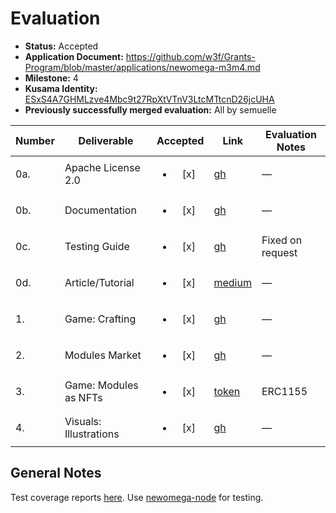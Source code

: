 # Evaluation

- **Status:** Accepted
- **Application Document:**  https://github.com/w3f/Grants-Program/blob/master/applications/newomega-m3m4.md
- **Milestone:** 4
- **Kusama Identity:** [ESxS4A7GHMLzve4Mbc9t27RpXtVTnV3LtcMTtcnD26jcUHA](https://polkascan.io/pre/kusama/account/ESxS4A7GHMLzve4Mbc9t27RpXtVTnV3LtcMTtcnD26jcUHA)
- **Previously successfully merged evaluation:** All by semuelle

| Number | Deliverable | Accepted | Link | Evaluation Notes |
| ------ | ----------- | :------: | ---- |----------------- |
| 0a. | Apache License 2.0 | <ul><li>[x] </li></ul> | [gh](https://github.com/WiktorStarczewski/newomega-polkadot-hybrid/blob/7d958aa83404a7541692c4cf2d53a18618ba99f3/LICENSE) | — |
| 0b. | Documentation | <ul><li>[x] </li></ul> | [gh](https://github.com/WiktorStarczewski/newomega-polkadot-hybrid/blob/50a1b5f0cdadfca1e1aa41662c4ff767fecc72a4/newomega-capacitor-polkadot/client/README.md) | — |
| 0c. | Testing Guide | <ul><li>[x] </li></ul> | [gh](https://github.com/WiktorStarczewski/newomega-polkadot-hybrid/tree/m4/newomega-capacitor-polkadot#testing) | Fixed on request |
| 0d. | Article/Tutorial | <ul><li>[x] </li></ul> | [medium](https://wiktorstarczewski.medium.com/everything-is-a-token-the-evolution-of-newomega-online-dddcbcfa70ff) | — |
| 1. | Game: Crafting | <ul><li>[x] </li></ul> | [gh](https://github.com/WiktorStarczewski/newomega-polkadot-hybrid/blob/50a1b5f0cdadfca1e1aa41662c4ff767fecc72a4/newomega-capacitor-polkadot/contracts/newomegaindustrial/newomegaindustrial.rs#L188) | — |
| 2. | Modules Market | <ul><li>[x] </li></ul> | [gh](https://github.com/WiktorStarczewski/newomega-polkadot-hybrid/blob/50a1b5f0cdadfca1e1aa41662c4ff767fecc72a4/newomega-capacitor-polkadot/contracts/newomegamarket/newomegamarket.rs) | —
| 3. | Game: Modules as NFTs | <ul><li>[x] </li></ul> | [token](https://github.com/WiktorStarczewski/newomega-polkadot-hybrid/blob/50a1b5f0cdadfca1e1aa41662c4ff767fecc72a4/newomega-capacitor-polkadot/contracts/newomegatokens/newomegatokens.rs) | ERC1155 |
| 4. | Visuals: Illustrations | <ul><li>[x] </li></ul> | [gh](https://github.com/WiktorStarczewski/newomega-polkadot-hybrid/tree/50a1b5f0cdadfca1e1aa41662c4ff767fecc72a4/newomega-capacitor-polkadot/client/public/assets) | — |



## General Notes

Test coverage reports [here](https://github.com/WiktorStarczewski/newomega-polkadot-hybrid/tree/50a1b5f0cdadfca1e1aa41662c4ff767fecc72a4/newomega-capacitor-polkadot/client/coverage). Use [newomega-node](https://github.com/celrisen/newomega-node) for testing.

